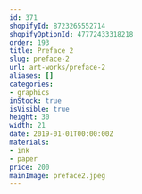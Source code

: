 ```yaml
---
id: 371
shopifyId: 8723265552714
shopifyOptionId: 47772433318218
order: 193
title: Preface 2
slug: preface-2
url: art-works/preface-2
aliases: []
categories:
- graphics
inStock: true
isVisible: true
height: 30
width: 21
date: 2019-01-01T00:00:00Z
materials:
- ink
- paper
price: 200
mainImage: preface2.jpeg
---
```

